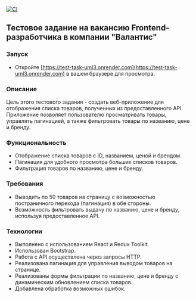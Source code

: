 [![CI](https://github.com/GeorgyKomkov/test-task/actions/workflows/build.yaml/badge.svg)](https://github.com/GeorgyKomkov/test-task/actions/workflows/build.yaml)
## Тестовое задание на вакансию Frontend-разработчика в компании "Валантис"

### Запуск
- Откройте [https://test-task-uml3.onrender.com](https://test-task-uml3.onrender.com) в вашем браузере для просмотра.

### Описание

Цель этого тестового задания - создать веб-приложение для отображения списка товаров, полученных из предоставленного API. Приложение позволяет пользователю просматривать товары, управлять пагинацией, а также фильтровать товары по названию, цене и бренду.

### Функциональность

- Отображение списка товаров с ID, названием, ценой и брендом.
- Пагинация для удобного просмотра больших списков товаров.
- Фильтрация товаров по названию, цене и бренду.

### Требования

- Выводить по 50 товаров на страницу с возможностью постраничного перехода (пагинация) в обе стороны.
- Возможность фильтровать выдачу по названию, цене и бренду, используя предоставленное API.


### Технологии

- Выполнено с использованием React и Redux Toolkit.
- Использован Bootstrap.
- Работа с API осуществлена через запросы HTTP.
- Реализована пагинация для управления выводом товаров на странице.
- Реализованы формы фильтрации по названию, цене и бренду с динамическим обновлением списка товаров.
- Добавлена обработка возможных ошибок.

